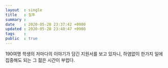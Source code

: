 ```yaml
---
layout  : single
title   : 질투 
summary : 
date    : 2020-05-28 23:37:42 +0900
updated : 2020-05-28 23:40:47 +0900
tags    : 
public  : true
---
```


190여명 학생의 저마다의 이야기가 담긴 지원서를 보고 있자니, 하염없이 한가지 일에 집중해도 되는 그 젊은 시간이 부럽다.
